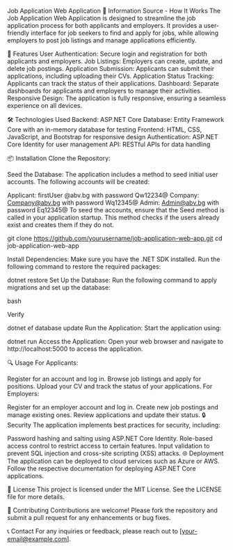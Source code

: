 Job Application Web Application
📖 Information Source - How It Works
The Job Application Web Application is designed to streamline the job application process for both applicants and employers. It provides a user-friendly interface for job seekers to find and apply for jobs, while allowing employers to post job listings and manage applications efficiently.

🚀 Features
User Authentication: Secure login and registration for both applicants and employers.
Job Listings: Employers can create, update, and delete job postings.
Application Submission: Applicants can submit their applications, including uploading their CVs.
Application Status Tracking: Applicants can track the status of their applications.
Dashboard: Separate dashboards for applicants and employers to manage their activities.
Responsive Design: The application is fully responsive, ensuring a seamless experience on all devices.

🛠️ Technologies Used
Backend: ASP.NET Core
Database: Entity Framework Core with an in-memory database for testing
Frontend: HTML, CSS, JavaScript, and Bootstrap for responsive design
Authentication: ASP.NET Core Identity for user management
API: RESTful APIs for data handling


📦 Installation
Clone the Repository:

Seed the Database: The application includes a method to seed initial user accounts. The following accounts will be created:

Applicant: firstUser @abv.bg with password Qw12234@
Company: Company@abv.bg with password Wq12345@
Admin: Admin@abv.bg with password Eq12345@
To seed the accounts, ensure that the Seed method is called in your application startup. This method checks if the users already exist and creates them if they do not.

git clone https://github.com/yourusername/job-application-web-app.git
cd job-application-web-app

Install Dependencies: Make sure you have the .NET SDK installed. Run the following command to restore the required packages:


dotnet restore
Set Up the Database: Run the following command to apply migrations and set up the database:

bash

Verify


dotnet ef database update
Run the Application: Start the application using:


dotnet run
Access the Application: Open your web browser and navigate to http://localhost:5000 to access the application.

🔍 Usage
For Applicants:

Register for an account and log in.
Browse job listings and apply for positions.
Upload your CV and track the status of your applications.
For Employers:

Register for an employer account and log in.
Create new job postings and manage existing ones.
Review applications and update their status.
🔒 Security
The application implements best practices for security, including:

Password hashing and salting using ASP.NET Core Identity.
Role-based access control to restrict access to certain features.
Input validation to prevent SQL injection and cross-site scripting (XSS) attacks.
🌐 Deployment
The application can be deployed to cloud services such as Azure or AWS. Follow the respective documentation for deploying ASP.NET Core applications.

📄 License
This project is licensed under the MIT License. See the LICENSE file for more details.

🤝 Contributing
Contributions are welcome! Please fork the repository and submit a pull request for any enhancements or bug fixes.

📞 Contact
For any inquiries or feedback, please reach out to [your-email@example.com].
